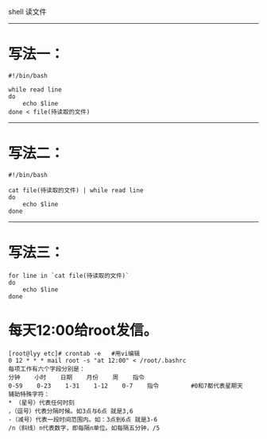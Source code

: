 shell 读文件
*****
# 写法一：
```
#!/bin/bash

while read line
do
    echo $line
done < file(待读取的文件)
```
*****

# 写法二：

```
#!/bin/bash

cat file(待读取的文件) | while read line
do
    echo $line
done
```
******

# 写法三：

```
for line in `cat file(待读取的文件)`
do
    echo $line
done
```
# 每天12:00给root发信。
```
[root@lyy etc]# crontab -e   #用vi编辑 
0 12 * * * mail root -s "at 12:00" < /root/.bashrc
每项工作有六个字段分别是：
分钟    小时    日期    月份    周    指令 
0-59    0-23    1-31    1-12    0-7    指令         #0和7都代表星期天
辅助特殊字符：
* （星号）代表任何时刻 
，（逗号）代表分隔时候。如3点与6点 就是3,6 
-（减号）代表一段时间范围内。如：3点到6点 就是3-6 
/n（斜线）n代表数字，即每隔n单位。如每隔五分钟，/5
```
